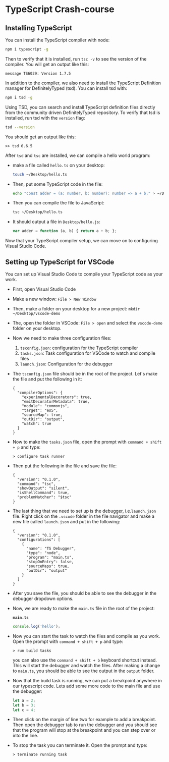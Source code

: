 # TypeScript Crash-course

## Installing TypeScript

You can install the TypeScript compiler with node:

```bash
npm i typescript -g
```

Then to verify that it is installed, run `tsc -v` to see the version of the compiler. You will get an output like this:

```
message TS6029: Version 1.7.5
```

In addition to the compiler, we also need to install the TypeScript Definition manager for DefinitelyTyped (tsd). You can install tsd with:

```bash
npm i tsd -g
```

Using TSD, you can search and install TypeScript definition files directly from the community driven DefinitelyTyped repository. To verify that tsd is installed, run tsd with the `version` flag:

```bash
tsd --version
```

You should get an output like this:

```
>> tsd 0.6.5
```

After `tsd` and `tsc` are installed, we can compile a hello world program:

- make a file called `hello.ts` on your desktop:

    ```bash
    touch ~/Desktop/hello.ts
    ```

- Then, put some TypeScript code in the file:

    ```bash
    echo "const adder = (a: number, b: number): number => a + b;" > ~/Desktop/hello.ts
    ```

- Then you can compile the file to JavaScript:

    ```bash
    tsc ~/Desktop/hello.ts
    ```

- It should output a file in `Desktop/hello.js`:

    ```javascript
    var adder = function (a, b) { return a + b; };
    ```

Now that your TypeScript compiler setup, we can move on to configuring Visual Studio Code.

## Setting up TypeScript for VSCode

You can set up Visual Studio Code to compile your TypeScript code as your work.

- First, open Visual Studio Code
- Make a new window: `File > New Window`
- Then, make a folder on your desktop for a new project: `mkdir ~/Desktop/vscode-demo`
- The, open the folder in VSCode: `File > open` and select the `vscode-demo` folder on your desktop.
- Now we need to make three configuration files:

    1. `tsconfig.json`: configuration for the TypeScript compiler
    2. `tasks.json`: Task configuration for VSCode to watch and compile files
    3. `launch.json`: Configuration for the debugger

- The `tsconfig.json` file should be in the root of the project. Let's make the file and put the following in it:

    ```
    {
      "compilerOptions": {
        "experimentalDecorators": true,
        "emitDecoratorMetadata": true,
        "module": "commonjs",
        "target": "es5",
        "sourceMap": true,
        "outDir": "output",
        "watch": true
      }
    }
    ```
- Now to make the `tasks.json` file, open the prompt with `command + shift + p` and type:

    ```
    > configure task runner
    ```

- Then put the following in the file and save the file:

    ```
    {
      "version": "0.1.0",
      "command": "tsc",
      "showOutput": "silent",
      "isShellCommand": true,
      "problemMatcher": "$tsc"
    }
    ```

- The last thing that we need to set up is the debugger, i.e.`launch.json` file. Right click on the `.vscode` folder in the file navigator and make a new file called `launch.json` and put in the following:

    ```
    {
      "version": "0.1.0",
      "configurations": [
        {
          "name": "TS Debugger",
          "type": "node",
          "program": "main.ts",
          "stopOnEntry": false,
          "sourceMaps": true,
          "outDir": "output"
        }
      ]
    }
    ```

- After you save the file, you should be able to see the debugger in the debugger dropdown options.

- Now, we are ready to make the `main.ts` file in the root of the project:

    **`main.ts`**

    ```typescript
    console.log('hello');
    ```

- Now you can start the task to watch the files and compile as you work. Open the prompt with `command + shift + p` and type:

    ```
    > run build tasks
    ```

    you can also use the `command + shift + b` keyboard shortcut instead. This will start the debugger and watch the files. After making a change to `main.ts`, you should be able to see the output in the `output` folder.

- Now that the build task is running, we can put a breakpoint anywhere in our typescript code. Lets add some more code to the main file and use the debugger:

    ```typescript
    let a = 2;
    let b = 3;
    let c = 4;
    ```

- Then click on the margin of line two for example to add a breakpoint. Then open the debugger tab to run the debugger and you should see that the program will stop at the breakpoint and you can step over or into the line.

- To stop the task you can terminate it. Open the prompt and type:

    ```
    > terminate running task
    ```

